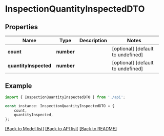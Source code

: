 # InspectionQuantityInspectedDTO


## Properties

Name | Type | Description | Notes
------------ | ------------- | ------------- | -------------
**count** | **number** |  | [optional] [default to undefined]
**quantityInspected** | **number** |  | [optional] [default to undefined]

## Example

```typescript
import { InspectionQuantityInspectedDTO } from './api';

const instance: InspectionQuantityInspectedDTO = {
    count,
    quantityInspected,
};
```

[[Back to Model list]](../README.md#documentation-for-models) [[Back to API list]](../README.md#documentation-for-api-endpoints) [[Back to README]](../README.md)
